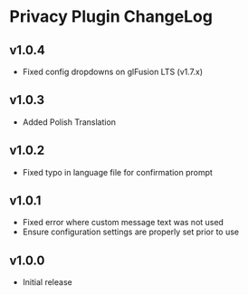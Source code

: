 # Privacy Plugin ChangeLog

## v1.0.4

- Fixed config dropdowns on glFusion LTS (v1.7.x)

## v1.0.3

- Added Polish Translation

## v1.0.2

- Fixed typo in language file for confirmation prompt

## v1.0.1

- Fixed error where custom message text was not used
- Ensure configuration settings are properly set prior to use

## v1.0.0

- Initial release
